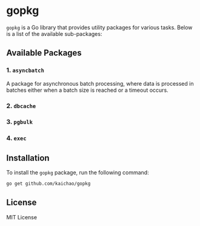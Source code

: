 # gopkg


`gopkg` is a Go library that provides utility packages for various tasks. Below is a list of the available sub-packages:

## Available Packages

### 1. `asyncbatch`
A package for asynchronous batch processing, where data is processed in batches either when a batch size is reached or a timeout occurs.

### 2. `dbcache`


### 3. `pgbulk`


### 4. `exec`


## Installation

To install the `gopkg` package, run the following command:

```bash
go get github.com/kaichao/gopkg
```

## License

MIT License
